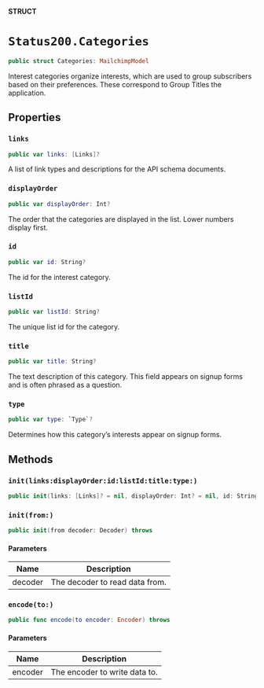 **STRUCT**

# `Status200.Categories`

```swift
public struct Categories: MailchimpModel
```

Interest categories organize interests, which are used to group subscribers based on their preferences. These correspond to Group Titles the application.

## Properties
### `links`

```swift
public var links: [Links]?
```

A list of link types and descriptions for the API schema documents.

### `displayOrder`

```swift
public var displayOrder: Int?
```

The order that the categories are displayed in the list. Lower numbers display first.

### `id`

```swift
public var id: String?
```

The id for the interest category.

### `listId`

```swift
public var listId: String?
```

The unique list id for the category.

### `title`

```swift
public var title: String?
```

The text description of this category. This field appears on signup forms and is often phrased as a question.

### `type`

```swift
public var type: `Type`?
```

Determines how this category’s interests appear on signup forms.

## Methods
### `init(links:displayOrder:id:listId:title:type:)`

```swift
public init(links: [Links]? = nil, displayOrder: Int? = nil, id: String? = nil, listId: String? = nil, title: String? = nil, type: Type? = nil)
```

### `init(from:)`

```swift
public init(from decoder: Decoder) throws
```

#### Parameters

| Name | Description |
| ---- | ----------- |
| decoder | The decoder to read data from. |

### `encode(to:)`

```swift
public func encode(to encoder: Encoder) throws
```

#### Parameters

| Name | Description |
| ---- | ----------- |
| encoder | The encoder to write data to. |
